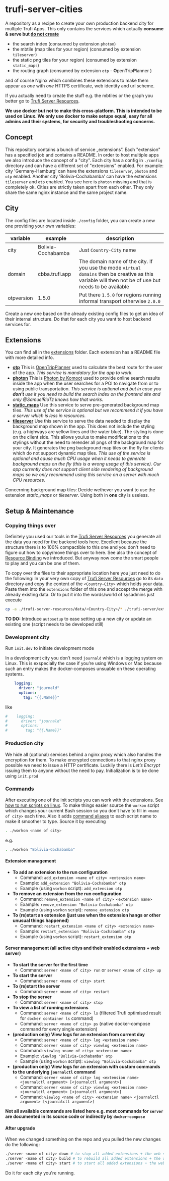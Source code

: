# trufi-server-cities

A repository as a recipe to create your own production backend city for multiple Trufi Apps. This only contains the services which actually **consume & serve but <u>do not create</u>**

- the search index (consumed by extension `photon`)
- the mbtile (map tiles for your region) (consumed by extension `tileserver`)
- the static png tiles for your region) (consumed by extension `static_maps`)
- the routing graph (consumed by extension `otp` - **O**pen**T**rip**P**lanner )

and of course Nginx which combines these extensions to make them appear as *one* with *one* HTTPS certificate, web identity and url scheme.

If you actually need to create the stuff e.g. the mbtiles or the graph you better go to [Trufi Server Resources](https://github.com/trufi-association/trufi-server-resources).

**We use docker but not to make this cross-platform. This is intended to be used on Linux. We only use docker to make setups equal, easy for all admins and their systems, for security and troubleshooting concerns.**

## Concept

This repository contains a bunch of service „extensions“. Each "extension" has a specified job and contains a README. In order to host multiple apps we also introduce the concept of a "city". Each city has a config in `./config` directory and can have a different set of "extensions" enabled. For example: city 'Germany-Hamburg' can have the extensions `tileserver`, `photon` and `otp` enabled. Another city 'Bolivia-Cochabamba' can have the extensions `tileserver` and `otp` enabled. You see here is `photon` missing and that is completely ok. Cities are strictly taken apart from each other. They only share the same nginx instance and the same project name.

## City

The config files are located inside `./config` folder, you can create a new one providing your own variables:

| variable   | example            | description                                                  |
| ---------- | ------------------ | ------------------------------------------------------------ |
| city       | Bolivia-Cochabamba | Just `Country-City` name                                     |
| domain     | cbba.trufi.app     | The domain name of the city. If you use the mode `virtual domains` then be creative as this variable will then not be of use but needs to be available |
| otpversion | 1.5.0              | Put there `1.5.0` for regions running informal transport otherwise `2.0.0` |

Create a new one based on the already existing config files to get an idea of their internal structure. Do that for each city you want to host backend services for.

## Extensions

You can find all in the [extensions](./extensions) folder. Each extension has a README file with more detailed info.

- **[otp](./extensions/otp)**
  This is [OpenTripPlanner](https://opentripplanner.org) used to calculate the best route for the user of the app. *This service is mandatory for the app to work.*
- **[photon](./extensions/photon)**
  This is [Photon by Komoot](https://photon.komoot.io) used to provide online search results inside the app when the user searches for a POI to navigate from or to using public transportation. *This service is optional and but in case you **don't** use it you need to build the search index on the frontend site and only @SamuelRioTz knows how that works.*
- **[static_maps](./extensions/static_maps)**
  Use this service to serve pre-generated background map tiles. *This use of the service is optional but we recommend it if you have a server which is less in resources.*
- **[tileserver](./extensions/tileserver)**
  Use this service to serve the data needed to display the background map shown in the app. This does not include the styling (e.g. a highways are yellow lines and the water blue). The styling is done on the client side.  This allows you/us to make modifications to the stylings without the need to rerender all pngs of the background map for your city. It generates the png background map tiles on the fly for clients which do not support dynamic map tiles. *This use of the service is optional and cause much CPU usage when it needs to generate background maps on the fly (this is a wrong usage of this service). Our app currently does not support client side rendering of background maps so we only recommend using this service on a server with much CPU resources.*

Concerning background map tiles: Decide wethever you want to use the extension *static_maps* or *tileserver*. Using both in **one** city is useless.

## Setup & Maintenance

### Copying things over

Definitely you used our tools in the [Trufi Server Resources](https://github.com/trufi-server-resources) you generate all the data you need for the backend tools here. Excellent because the structure there is to 100% compactible to this one and you don't need to figure out how to copy/move things over to here. See also the concept of [Resource Binding](https://github.com/trufi-association/trufi-server-resources#main-output-folder) we introduced. But anyway now come the smart people to play and you can be one of them.

To copy over the files to their appropriate location here you just need to do the following: In your very own copy of [Trufi Server Resources](https://github.com/trufi-server-resources) go to its `data` directory and copy the content of the `<Country-City>` which holds your data. Paste them into the `extensions` folder of this one and accept the merge with already existing data. Or to put it into the words/world of sysadmins just execute

```bash
cp -a ./trufi-server-resources/data/<Country-City>/* ./trufi-server/extensions --verbose
```

**TO DO:** Introduce `autosetup` to ease setting up a new city or update an existing one (script needs to be developed still)

### Development city

Run `init.dev` to initiate development mode

In a development city you don’t need `journald` which is a logging system on Linux. This is exspecially the case if you’re using Windows or Mac because such an entry makes the docker-composes unsuable on these operating systems.

```yml
    logging:
      driver: "journald"
      options:
        tag: "{{.Name}}"
```

like

```yml
#    logging:
#      driver: "journald"
#      options:
#        tag: "{{.Name}}"
```

### Production city

We hide all (optional) services behind a nginx proxy which also handles the encryption for them. To make encrypted connections to that nginx proxy possible we need to issue a HTTP certificate. Luckily there is *Let’s Encrypt* issuing them to anyone without the need to pay. Initialization is to be done using `init.prod` 

### Commands

After executing one of the init scripts you can work with the extensions. See [how to run scripts on linux](https://www.cyberciti.biz/faq/howto-run-a-script-in-linux/). To make things easier source the `workon` script which changes your current Bash session so you don't have to fill in `<name of city>` each time. Also it adds [command aliases](https://www.tutorialspoint.com/unix_commands/alias.htm) to each script name to make it smoother to type. Source it by executing

```bash
. ./workon <name of city>
```

e.g.

```bash
. ./workon "Bolivia-Cochabamba"
```

#### Extension management

- **To add an extension to the run configuration**
  - Command: `add_extension <name of city> <extension name>` 
  - Example: `add_extension "Bolivia-Cochabamba" otp`
  - Example (using `workon` script): `add_extension otp`
- **To remove an extension from the run configuration**
  - Command: `remove_extension <name of city> <extension name>` 
  - Example: `remove_extension "Bolivia-Cochabamba" otp`
  - Example (using `workon` script): `remove_extension otp`
- **To (re)start an extension (just use when the extension hangs or other unusual things happened)**
  - Command: `restart_extension <name of city> <extension name>`
  - Example: `restart_extension "Bolivia-Cochabamba" otp`
  - Example (using `workon` script): `restart_extension otp`

#### Server management (all active citys and their enabled extensions + web server)

- **To start the server for the first time**
  - Command: `server <name of city> run` or `server <name of city> up`
- **To start the server**
  - Command: `server <name of city> start`
- **To (re)start the server**
  - Command: `server <name of city> restart`
- **To stop the server**
  - Command: `server <name of city> stop`
- **To view a list of running extensions**
  - Command: `server <name of city> ls` (filtered Trufi optimised result for `docker container ls` command)
  - Command: `server <name of city> ps` (native docker-compose command for every single extension)
- **(production only) View logs for an extension from current day**
  - Command: `server <name of city> log <extension name>`
  - Command: `server <name of city> viewlog <extension name>`
  - Command: `viewlog <name of city> <extension name>`
  - Example: `viewlog "Bolivia-Cochabamba" otp`
  - Example (using `workon` script): `viewlog "Bolivia-Cochabamba" otp`
- **(production only) View logs for an extension with custom commands to the underlying `journalctl` command**
  - Command: `server <name of city> log <extension name> <journalctl argument> [<journalctl argument>]`
  - Command: `server <name of city> viewlog <extension name> <journalctl argument> [<journalctl argument>]`
  - Command: `viewlog <name of city> <extension name> <journalctl argument> [<journalctl argument>]`

**Not all available commands are listed here e.g. most commands for `server` are documented in its source code or indirectly by `docker-compose`**

#### After upgrade

When we changed something on the repo and you pulled the new changes do the following:

```bash
./server <name of city> down # to stop all added extensions + the web server and to remove them but not their images
./server <name of city> build # to rebuild all added extensions + the web server and their images (overwriting the already existing ones)
./server <name of city> start # to start all added extensions + the web server
```

Do it for each city you're running.

